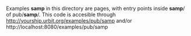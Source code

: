 Examples __samp__ in this directory are pages, with entry points inside __samp__/ of pub/__samp__/.
This code is accesible through http://yourship.urbit.org/examples/pub/samp and/or
http://localhost:8080/examples/pub/samp
